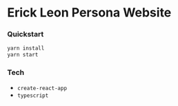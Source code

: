 # Erick Leon Persona Website

### Quickstart
```bash
yarn install
yarn start
```

### Tech
- `create-react-app` 
- `typescript`
  